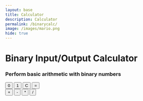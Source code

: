 ```yaml
---
layout: base
title: Calculator
description: Calculator
permalink: /binarycalc/
image: /images/mario.png
hide: true
---
```

<head>
  <meta charset="utf-8">
  <title>Binary  Calculator</title>
  <link href='https://fonts.googleapis.com/css?family=Share+Tech+Mono' rel='stylesheet' type='text/css'>
  <!-- Latest compiled and minified CSS -->
  <link rel="stylesheet" href="https://maxcdn.bootstrapcdn.com/bootstrap/3.3.6/css/bootstrap.min.css">
  <!-- jQuery library -->
  <script src="https://ajax.googleapis.com/ajax/libs/jquery/1.12.0/jquery.min.js"></script>
  <!-- Latest compiled JavaScript -->
  <script src="https://maxcdn.bootstrapcdn.com/bootstrap/3.3.6/js/bootstrap.min.js"></script>
</head>
<body>
  <div class="container-fluid">
    <div class="jumbotron">
      <h1>Binary Input/Output Calculator</h2>
      <h3>Perform basic arithmetic with binary numbers</h3>
      <div id="res" maxlength="8"></div>
      <div id="btns" class="btn">
        <div class="upper">
          <button class="lgreen" id="btn0" onclick="key('0')">0</button>
          <button class="lgreen" id="btn1" onclick="key('1')">1</button>
          <button class="dgreen" id="btnClr" onclick="cl()">C</button>
          <button class="dgreen" id="btnEql" onclick="operatorFunx()">=</button>
        </div>
        <div class="lower">
          <button id="btnSum" class="operator" onclick="key('+')">
                  +</button>
          <button id="btnSub" class="operator" onclick="key('-')">
                  -</button>
          <button id="btnMul" class="operator" onclick="key('*')">
                  *</button>
          <button id="btnDiv" class="operator" onclick="key('/')">
                  /</button>
        </div>
      </div>
    </div>
  </div>
</body>
</html>